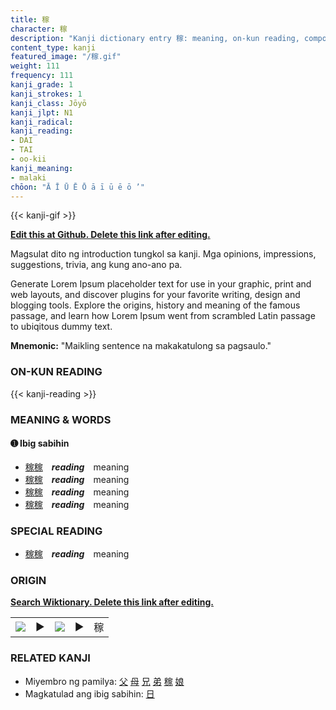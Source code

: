 ```yaml
---
title: 稼
character: 稼
description: "Kanji dictionary entry 稼: meaning, on-kun reading, compounds, origin, related kanji"
content_type: kanji
featured_image: "/稼.gif"
weight: 111
frequency: 111
kanji_grade: 1
kanji_strokes: 1
kanji_class: Jōyō
kanji_jlpt: N1
kanji_radical: 
kanji_reading: 
- DAI
- TAI
- oo-kii
kanji_meaning:
- malaki
chōon: "Ā Ī Ū Ē Ō ā ī ū ē ō ’"
---
```

[//]: # (Don't edit the line below. Kanji animated GIF code is automatically generated.)
{{< kanji-gif >}}

[//]: # (Edit below this line.)

**[Edit this at Github. Delete this link after editing.](https://github.com/tim0g/tim/tree/main/content/kanji/稼/index.md)**

Magsulat dito ng introduction tungkol sa kanji. Mga opinions, impressions, suggestions, trivia, ang kung ano-ano pa.

Generate Lorem Ipsum placeholder text for use in your graphic, print and web layouts, and discover plugins for your favorite writing, design and blogging tools. Explore the origins, history and meaning of the famous passage, and learn how Lorem Ipsum went from scrambled Latin passage to ubiqitous dummy text.
 
**Mnemonic:** "Maikling sentence na makakatulong sa pagsaulo."

### ON-KUN READING

[//]: # (Don't edit the line below. ON-KUN READING code is automatically generated.)
{{< kanji-reading >}}

### MEANING & WORDS

#### ➊ **Ibig sabihin**
  - [稼](../稼)[稼](../稼)　***reading***　meaning
  - [稼](../稼)[稼](../稼)　***reading***　meaning
  - [稼](../稼)[稼](../稼)　***reading***　meaning
  - [稼](../稼)[稼](../稼)　***reading***　meaning

### SPECIAL READING
  - [稼](../稼)[稼](../稼)　***reading***　meaning

### ORIGIN

**[Search Wiktionary. Delete this link after editing.](https://wiktionary.org/wiki/稼)**
<table class="kanji-table"><tr><td>
<img src="60px-稼-bronze.svg.png">
</td><td>▶</td><td>
<img src="60px-稼-oracle.svg.png">
</td><td>▶</td>
<td class="kanji-origin">稼</td>
</tr></table>

### RELATED KANJI
- Miyembro ng pamilya: [父](../父) [母](../母) [兄](../兄) [弟](../弟) [稼](../稼) [娘](../娘)
- Magkatulad ang ibig sabihin: [日](../日)
